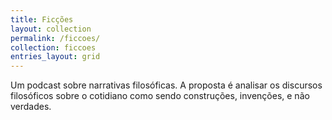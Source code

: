 ```yaml
---
title: Ficções
layout: collection
permalink: /ficcoes/
collection: ficcoes
entries_layout: grid
---
```


Um podcast sobre narrativas filosóficas. A proposta é analisar os discursos filosóficos sobre o cotidiano como sendo construções, invenções, e não verdades.
